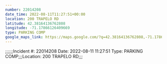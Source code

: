 ```yaml
---
number: 22014208
date_time: 2022-08-11T11:27:51+00:00
location: 200 TRAPELO RD
latitude: 42.38164136762808
longitude: -71.17866126409669
type: PARKING COMP
google_maps_link: https://maps.google.com/?q=42.38164136762808,-71.17866126409669
---
```


;;;;;;Incident #: 22014208  Date: 2022-08-11 11:27:51   Type: PARKING COMP;;;Location: 200 TRAPELO RD;;;

